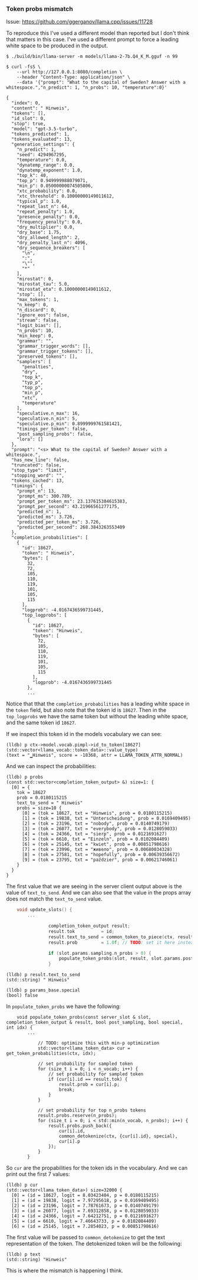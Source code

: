 ### Token probs mismatch

Issue: https://github.com/ggerganov/llama.cpp/issues/11728

To reproduce this I've used a different model than reported but I don't think
that matters in this case. I've used a different prompt to force a leading white
space to be produced in the output.

```console
$ ./build/bin/llama-server -m models/llama-2-7b.Q4_K_M.gguf -n 99
```

```console
$ curl -fsS \
    --url http://127.0.0.1:8080/completion \
    --header "Content-Type: application/json" \
    --data '{"prompt": "What to the capital of Sweden? Answer with a whitespace.","n_predict": 1, "n_probs": 10, "temperature":0}'

{
  "index": 0,
  "content": " Hinweis",
  "tokens": [],
  "id_slot": 0,
  "stop": true,
  "model": "gpt-3.5-turbo",
  "tokens_predicted": 1,
  "tokens_evaluated": 13,
  "generation_settings": {
    "n_predict": 1,
    "seed": 4294967295,
    "temperature": 0.0,
    "dynatemp_range": 0.0,
    "dynatemp_exponent": 1.0,
    "top_k": 40,
    "top_p": 0.949999988079071,
    "min_p": 0.05000000074505806,
    "xtc_probability": 0.0,
    "xtc_threshold": 0.10000000149011612,
    "typical_p": 1.0,
    "repeat_last_n": 64,
    "repeat_penalty": 1.0,
    "presence_penalty": 0.0,
    "frequency_penalty": 0.0,
    "dry_multiplier": 0.0,
    "dry_base": 1.75,
    "dry_allowed_length": 2,
    "dry_penalty_last_n": 4096,
    "dry_sequence_breakers": [
      "\n",
      ":",
      "\"",
      "*"
    ],
    "mirostat": 0,
    "mirostat_tau": 5.0,
    "mirostat_eta": 0.10000000149011612,
    "stop": [],
    "max_tokens": 1,
    "n_keep": 0,
    "n_discard": 0,
    "ignore_eos": false,
    "stream": false,
    "logit_bias": [],
    "n_probs": 10,
    "min_keep": 0,
    "grammar": "",
    "grammar_trigger_words": [],
    "grammar_trigger_tokens": [],
    "preserved_tokens": [],
    "samplers": [
      "penalties",
      "dry",
      "top_k",
      "typ_p",
      "top_p",
      "min_p",
      "xtc",
      "temperature"
    ],
    "speculative.n_max": 16,
    "speculative.n_min": 5,
    "speculative.p_min": 0.8999999761581421,
    "timings_per_token": false,
    "post_sampling_probs": false,
    "lora": []
  },
  "prompt": "<s> What to the capital of Sweden? Answer with a whitespace.",
  "has_new_line": false,
  "truncated": false,
  "stop_type": "limit",
  "stopping_word": "",
  "tokens_cached": 13,
  "timings": {
    "prompt_n": 13,
    "prompt_ms": 300.789,
    "prompt_per_token_ms": 23.137615384615383,
    "prompt_per_second": 43.21966561277175,
    "predicted_n": 1,
    "predicted_ms": 3.726,
    "predicted_per_token_ms": 3.726,
    "predicted_per_second": 268.3843263553409
  },
  "completion_probabilities": [
    {
      "id": 18627,
      "token": " Hinweis",
      "bytes": [
        32,
        72,
        105,
        110,
        119,
        101,
        105,
        115
      ],
      "logprob": -4.0167436599731445,
      "top_logprobs": [
        {
          "id": 18627,
          "token": "Hinweis",
          "bytes": [
            72,
            105,
            110,
            119,
            101,
            105,
            115
          ],
          "logprob": -4.0167436599731445
        },
        ...
```
Notice that tthat the `completion_probabilities` has a leading white space in the `token` field,
but also note that the token id is `18627`.
Then in the `top_logprobs` we have the same token but without the leading white space, and the
same token id `18627`.

If we inspect this token id in the models vocabulary we can see:
```console
(lldb) p ctx->model.vocab.pimpl->id_to_token[18627]
(std::vector<llama_vocab::token_data>::value_type) 
(text = "▁Hinweis", score = -18368, attr = LLAMA_TOKEN_ATTR_NORMAL)
```
And we can inspect the probabilities:
```console
(lldb) p probs
(const std::vector<completion_token_output> &) size=1: {
  [0] = {
    tok = 18627
    prob = 0.0180115215
    text_to_send = " Hinweis"
    probs = size=10 {
      [0] = (tok = 18627, txt = "Hinweis", prob = 0.0180115215)
      [1] = (tok = 19838, txt = "Unterscheidung", prob = 0.0169409495)
      [2] = (tok = 23196, txt = "nobody", prob = 0.0140749179)
      [3] = (tok = 26077, txt = "everybody", prob = 0.0128059033)
      [4] = (tok = 24366, txt = "sierp", prob = 0.0121691627)
      [5] = (tok = 6610, txt = "Einzeln", prob = 0.0102084409)
      [6] = (tok = 25145, txt = "kwiet", prob = 0.00851798616)
      [7] = (tok = 23996, txt = "живело", prob = 0.00680034328)
      [8] = (tok = 27581, txt = "hopefully", prob = 0.00639356672)
      [9] = (tok = 23795, txt = "paździer", prob = 0.00621746061)
    }
  }
}
```
The first value that we are seeing in the server client output above is the
value of `text_to_send`. And we can also see that the value in the props array
does not match the `text_to_send` value.


```c++
    void update_slots() {
        ...

                completion_token_output result;
                result.tok          = id;
                result.text_to_send = common_token_to_piece(ctx, result.tok, accept_special_token(slot, result.tok));
                result.prob         = 1.0f; // TODO: set it here instead of doing inside populate_token_probs

                if (slot.params.sampling.n_probs > 0) {
                    populate_token_probs(slot, result, slot.params.post_sampling_probs, params_base.special, tok_idx);
                }
```

```console
(lldb) p result.text_to_send
(std::string) " Hinweis"

(lldb) p params_base.special
(bool) false
```

In `populate_token_probs` we have the following:
```
    void populate_token_probs(const server_slot & slot, completion_token_output & result, bool post_sampling, bool special, int idx) {
        ...

            // TODO: optimize this with min-p optimization
            std::vector<llama_token_data> cur = get_token_probabilities(ctx, idx);

            // set probability for sampled token
            for (size_t i = 0; i < n_vocab; i++) {
                // set probability for sampled token
                if (cur[i].id == result.tok) {
                    result.prob = cur[i].p;
                    break;
                }
            }

            // set probability for top n_probs tokens
            result.probs.reserve(n_probs);
            for (size_t i = 0; i < std::min(n_vocab, n_probs); i++) {
                result.probs.push_back({
                    cur[i].id,
                    common_detokenize(ctx, {cur[i].id}, special),
                    cur[i].p
                });
            }
        }
```
So `cur` are the propabilities for the token ids in the vocabulary. And we can print out
the first 7 values:
```console
(lldb) p cur
(std::vector<llama_token_data>) size=32000 {
  [0] = (id = 18627, logit = 8.03423404, p = 0.0180115215)
  [1] = (id = 19838, logit = 7.97295618, p = 0.0169409495)
  [2] = (id = 23196, logit = 7.78761673, p = 0.0140749179)
  [3] = (id = 26077, logit = 7.69312858, p = 0.0128059033)
  [4] = (id = 24366, logit = 7.64212751, p = 0.0121691627)
  [5] = (id = 6610, logit = 7.46643733, p = 0.0102084409)
  [6] = (id = 25145, logit = 7.2854023, p = 0.00851798616)
```
The first value will be passed to `common_detokenize` to get the text representation of the token.
The detokenized token will be the following:
```console
(lldb) p text
(std::string) "Hinweis"
```
This is where the mismatch is happening I think.


